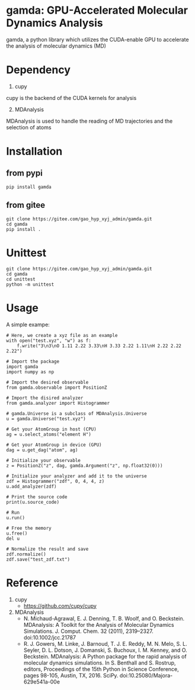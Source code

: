 # gamda: GPU-Accelerated Molecular Dynamics Analysis

gamda, a python library which utilizes the CUDA-enable GPU to accelerate the analysis of molecular dynamics (MD)

# Dependency

1. cupy

cupy is the backend of the CUDA kernels for analysis

2. MDAnalysis

MDAnalysis is used to handle the reading of MD trajectories and the selection of atoms

# Installation

## from pypi

```
pip install gamda
```

## from gitee

```
git clone https://gitee.com/gao_hyp_xyj_admin/gamda.git
cd gamda
pip install .
```

# Unittest

```
git clone https://gitee.com/gao_hyp_xyj_admin/gamda.git
cd gamda
cd unittest
python -m unittest
```

# Usage

A simple exampe:

```
# Here, we create a xyz file as an example
with open("test.xyz", "w") as f:
    f.write("3\n3\nO 1.11 2.22 3.33\nH 3.33 2.22 1.11\nH 2.22 2.22 2.22")

# Import the package
import gamda
import numpy as np

# Import the desired observable
from gamda.observable import PositionZ

# Import the disired analyzer
from gamda.analyzer import Histogrammer

# gamda.Universe is a subclass of MDAnalysis.Universe
u = gamda.Universe("test.xyz")

# Get your AtomGroup in host (CPU)
ag = u.select_atoms("element H")

# Get your AtomGroup in device (GPU)
dag = u.get_dag("atom", ag)

# Initialize your observable
z = PositionZ("z", dag, gamda.Argument("z", np.float32(0)))

# Initialize your analyzer and add it to the universe
zdf = Histogrammer("zdf", 0, 4, 4, z)
u.add_analyzer(zdf)

# Print the source code
print(u.source_code)

# Run
u.run()

# Free the memory
u.free()
del u

# Normalize the result and save
zdf.normalize()
zdf.save("test_zdf.txt")

```

# Reference

1. cupy
    - https://github.com/cupy/cupy
2. MDAnalysis
    - N. Michaud-Agrawal, E. J. Denning, T. B. Woolf, and O. Beckstein. MDAnalysis: A Toolkit for the Analysis of Molecular Dynamics Simulations. J. Comput. Chem. 32 (2011), 2319–2327. doi:10.1002/jcc.21787
    - R. J. Gowers, M. Linke, J. Barnoud, T. J. E. Reddy, M. N. Melo, S. L. Seyler, D. L. Dotson, J. Domanski, S. Buchoux, I. M. Kenney, and O. Beckstein. MDAnalysis: A Python package for the rapid analysis of molecular dynamics simulations. In S. Benthall and S. Rostrup, editors, Proceedings of the 15th Python in Science Conference, pages 98-105, Austin, TX, 2016. SciPy. doi:10.25080/Majora-629e541a-00e
